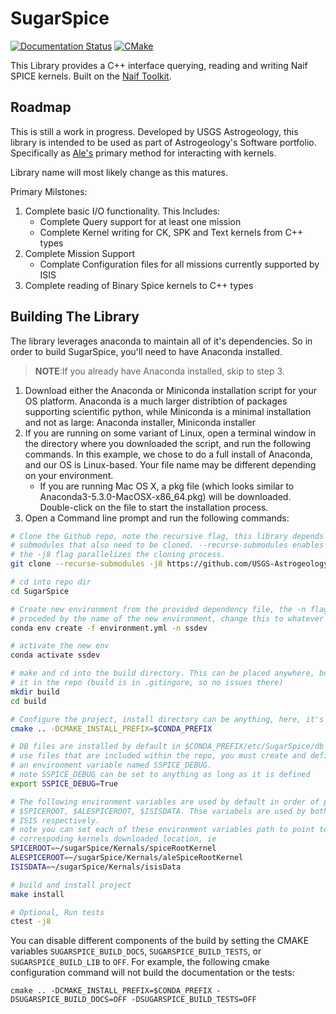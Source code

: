 # SugarSpice
[![Documentation Status](https://readthedocs.org/projects/sugar-spice/badge/?version=latest)](http://sugar-spice.readthedocs.io/?badge=latest) [![CMake](https://github.com/USGS-Astrogeology/SugarSpice/actions/workflows/ctests.yml/badge.svg)](https://github.com/USGS-Astrogeology/SugarSpice/actions/workflows/ctests.yml)

This Library provides a C++ interface querying, reading and writing Naif SPICE kernels. Built on the [Naif Toolkit](https://naif.jpl.nasa.gov/naif/toolkit.html).

## Roadmap

This is still a work in progress. Developed by USGS Astrogeology, this library is intended to be used as part of Astrogeology's Software portfolio. Specifically as [Ale's](https://github.com/USGS-Astrogeology/Ale) primary method for interacting with kernels.

Library name will most likely change as this matures.

Primary Milstones:

 1. Complete basic I/O functionality. This Includes:
    * Complete Query support for at least one mission
    * Complete Kernel writing for CK, SPK and Text kernels from C++ types
 2. Complete Mission Support
    * Complate Configuration files for all missions currently supported by ISIS
 3. Complete reading of Binary Spice kernels to C++ types

## Building The Library

The library leverages anaconda to maintain all of it's dependencies. So in order to build SugarSpice, you'll need to have Anaconda installed.

> **NOTE**:If you already have Anaconda installed, skip to step 3.

1. Download either the Anaconda or Miniconda installation script for your OS platform. Anaconda is a much larger distribtion of packages supporting scientific python, while Miniconda is a minimal installation and not as large: Anaconda installer, Miniconda installer
1. If you are running on some variant of Linux, open a terminal window in the directory where you downloaded the script, and run the following commands. In this example, we chose to do a full install of Anaconda, and our OS is Linux-based. Your file name may be different depending on your environment.
   * If you are running Mac OS X, a pkg file (which looks similar to Anaconda3-5.3.0-MacOSX-x86_64.pkg) will be downloaded. Double-click on the file to start the installation process.
1. Open a Command line prompt and run the following commands:

```bash
# Clone the Github repo, note the recursive flag, this library depends on
# submodules that also need to be cloned. --recurse-submodules enables this and
# the -j8 flag parallelizes the cloning process.
git clone --recurse-submodules -j8 https://github.com/USGS-Astrogeology/SugarSpice.git

# cd into repo dir
cd SugarSpice

# Create new environment from the provided dependency file, the -n flag is
# proceded by the name of the new environment, change this to whatever works for you
conda env create -f environment.yml -n ssdev

# activate the new env
conda activate ssdev

# make and cd into the build directory. This can be placed anywhere, but here, we make
# it in the repo (build is in .gitingore, so no issues there)
mkdir build
cd build

# Configure the project, install directory can be anything, here, it's the conda env
cmake .. -DCMAKE_INSTALL_PREFIX=$CONDA_PREFIX

# DB files are installed by default in $CONDA_PREFIX/etc/SugarSpice/db to 
# use files that are included within the repo, you must create and define 
# an environment variable named SSPICE_DEBUG. 
# note SSPICE_DEBUG can be set to anything as long as it is defined
export SSPICE_DEBUG=True

# The following environment variables are used by default in order of priority:  # 
# $SPICEROOT, $ALESPICEROOT, $ISISDATA. Thse variabels are used by both ALE and 
# ISIS respectively. 
# note you can set each of these environment variables path to point to the
# correspoding kernels downloaded location, ie 
SPICEROOT=~/sugarSpice/Kernals/spiceRootKernel
ALESPICEROOT=~/sugarSpice/Kernals/aleSpiceRootKernel
ISISDATA=~/sugarSpice/Kernals/isisData

# build and install project
make install

# Optional, Run tests
ctest -j8
```

You can disable different components of the build by setting the CMAKE variables `SUGARSPICE_BUILD_DOCS`, `SUGARSPICE_BUILD_TESTS`, or `SUGARSPICE_BUILD_LIB` to `OFF`. For example, the following cmake configuration command will not build the documentation or the tests:

```
cmake .. -DCMAKE_INSTALL_PREFIX=$CONDA_PREFIX -DSUGARSPICE_BUILD_DOCS=OFF -DSUGARSPICE_BUILD_TESTS=OFF
```

